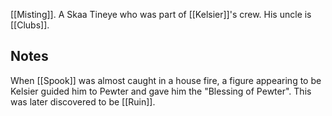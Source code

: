 [[Misting]].
A Skaa Tineye who was part of [[Kelsier]]'s crew. His uncle is [[Clubs]].

## Notes
When [[Spook]] was almost caught in a house fire, a figure appearing to be Kelsier guided him to Pewter and gave him the "Blessing of Pewter". This was later discovered to be [[Ruin]].